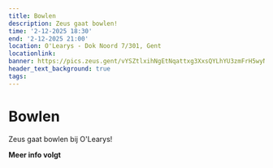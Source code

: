```yaml
---
title: Bowlen
description: Zeus gaat bowlen!
time: '2-12-2025 18:30'
end: '2-12-2025 21:00'
location: O'Learys - Dok Noord 7/301, Gent
locationlink:
banner: https://pics.zeus.gent/vYSZtlxihNgEtNqattxg3XxsQYLhYU3zmFrH5wyN.jpg
header_text_background: true
tags:
---
```


# Bowlen

Zeus gaat bowlen bij O'Learys!

**Meer info volgt**

